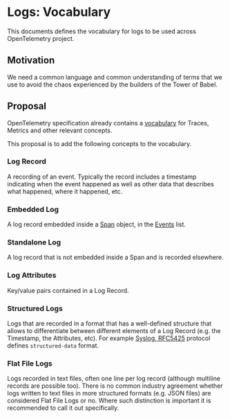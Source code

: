 # Logs: Vocabulary

This documents defines the vocabulary for logs to be used across OpenTelemetry project.

## Motivation

We need a common language and common understanding of terms that we use to
avoid the chaos experienced by the builders of the Tower of Babel.

## Proposal

OpenTelemetry specification already contains a [vocabulary](https://github.com/open-telemetry/opentelemetry-specification/blob/master/specification/overview.md)
for Traces, Metrics and other relevant concepts.

This proposal is to add the following concepts to the vocabulary.

### Log Record

A recording of an event. Typically the record includes a timestamp indicating
when the event happened as well as other data that describes what happened,
where it happened, etc.

### Embedded Log 

A log record embedded inside a [Span](https://github.com/open-telemetry/opentelemetry-specification/blob/master/specification/api-tracing.md#span) 
object, in the [Events](https://github.com/open-telemetry/opentelemetry-specification/blob/master/specification/api-tracing.md#add-events) list.

### Standalone Log

A log record that is not embedded inside a Span and is recorded elsewhere.

### Log Attributes

Key/value pairs contained in a Log Record.

### Structured Logs

Logs that are recorded in a format that has a well-defined structure that allows
to differentiate between different elements of a Log Record (e.g. the Timestamp,
the Attributes, etc). For example [Syslog, RFC5425](https://tools.ietf.org/html/rfc5424)
protocol defines `structured-data` format.

### Flat File Logs

Logs recorded in text files, often one line per log record (although multiline
records are possible too). There is no common industry agreement whether
logs written to text files in more structured formats (e.g. JSON files)
are considered Flat File Logs or no. Where such distinction is important it is
recommended to call it out specifically.
